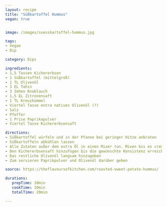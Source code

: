 ```yaml
---
layout: recipe
title: "Süßkartoffel Hummus"
vegan: true


image: /images/suesskartoffel-hummus.jpg

tags:
- Vegan
- Dip

category: Dips

ingredients:
- 1,5 Tassen Kichererbsen
- 1 Süßkartoffel (mittelgroß)
- 1 TL Olivenöl
- 3 EL Tahin
- 3 Zehen Knoblauch
- 1,5 EL Zitronensaft
- 1 TL Kreuzkümmel
- Viertel Tasse extra natives Olivenöl (?)
- Salz
- Pfeffer
- 1 Prise Paprikapulver
- Viertel Tasse Kichererbsensaft

directions:
- Süßkartoffel würfeln und in der Pfanne bei geringer Hitze anbraten
- Süßkartoffeln abkühlen lassen
- Alle Zutaten außer dem extra Öl in einen Mixer tun. Mixen bis es cremig ist.
- Den Kichererbsensaft hinzufügen bis die gewünschte Konsistenz erreicht ist.
- Das restliche Olivenöl langsam hinzugeben
- Zum servieren Paprikpulver und Olivenöl darüber geben

source: https://theflavoursofkitchen.com/roasted-sweet-potato-hummus/

durations:
   prepTime: 10min
   cookTime: 10min
   totalTime: 20min

---
```


